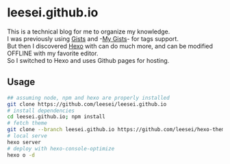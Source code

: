 # leesei.github.io

This is a technical blog for me to organize my knowledge.  
I was previously using [Gists](https://gist.github.com/) and -[My Gists](https://www.mygists.info/)- for tags support.  
But then I discovered [Hexo](http://hexo.io/) with can do much more, and can be modified OFFLINE with my favorite editor.  
So I switched to Hexo and uses Github pages for hosting.

## Usage

```sh
## assuming node, npm and hexo are properly installed
git clone https://github.com/leesei/leesei.github.io
# install dependencies
cd leesei.github.io; npm install
# fetch theme
git clone --branch leesei.github.io https://github.com/leesei/hexo-theme-freemind.git themes/freemind
# local serve
hexo server
# deploy with hexo-console-optimize
hexo o -d
```
